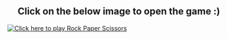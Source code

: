 <h2 align="center">Click on the below image to open the game :)</h2>

[![Click here to play Rock Paper Scissors](https://github.com/user-attachments/assets/7837a912-5ad0-4be9-906c-d4337a43b089)](https://chandu038.github.io/Rock_Paper_Scissors/)
